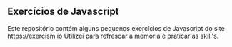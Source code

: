 ## Exercícios de Javascript 

Este repositório contém alguns pequenos exercícios de Javascript do site https://exercism.io
Utilizei para refrescar a memória e praticar as skill's. 

